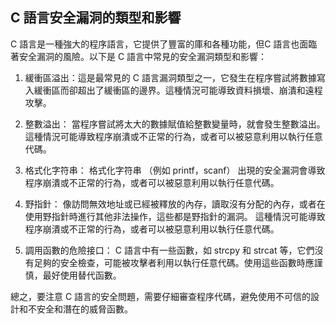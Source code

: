 ## C 語言安全漏洞的類型和影響

C 語言是一種強大的程序語言，它提供了豐富的庫和各種功能，但C 語言也面臨著安全漏洞的風險。以下是 C 語言中常見的安全漏洞類型和影響：

1. 緩衝區溢出：這是最常見的 C 語言漏洞類型之一，它發生在程序嘗試將數據寫入緩衝區而卻超出了緩衝區的邊界。這種情況可能導致資料損壞、崩潰和遠程攻擊。

2. 整數溢出： 當程序嘗試將太大的數據賦值給整數變量時，就會發生整數溢出。這種情況可能導致程序崩潰或不正常的行為，或者可以被惡意利用以執行任意代碼。

3. 格式化字符串： 格式化字符串 （例如 printf，scanf） 出現的安全漏洞會導致程序崩潰或不正常的行為，或者可以被惡意利用以執行任意代碼。

4. 野指針： 像訪問無效地址或已經被釋放的內存，讀取沒有分配的內存，或者在使用野指針時進行其他非法操作，這些都是野指針的漏洞。 這種情況可能導致程序崩潰或不正常的行為，或者可以被惡意利用以執行任意代碼。

5. 調用函數的危險接口： C 語言中有一些函數，如 strcpy 和 strcat 等，它們沒有足夠的安全檢查，可能被攻擊者利用以執行任意代碼。使用這些函數時應謹慎，最好使用替代函數。

總之，要注意 C 語言的安全問題，需要仔細審查程序代碼，避免使用不可信的設計和不安全和潛在的威脅函數。